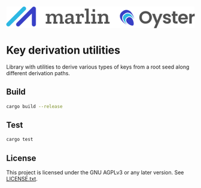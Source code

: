 ![Marlin Oyster Logo](./logo.svg)

# Key derivation utilities

Library with utilities to derive various types of keys from a root seed along different derivation paths.

## Build

```bash
cargo build --release
```

## Test

```bash
cargo test
```

## License

This project is licensed under the GNU AGPLv3 or any later version. See [LICENSE.txt](./LICENSE.txt).
